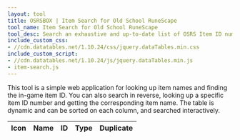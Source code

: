 ```yaml
---
layout: tool
title: OSRSBOX | Item Search for Old School RuneScape
tool_name: Item Search for Old School RuneScape
tool_desc: Search an exhaustive and up-to-date list of OSRS Item ID numbers and Item names
include_custom_css: 
- //cdn.datatables.net/1.10.24/css/jquery.dataTables.min.css
include_custom_script: 
- //cdn.datatables.net/1.10.24/js/jquery.dataTables.min.js
- item-search.js
---
```


<p>This tool is a simple web application for looking up item names and finding the in-game item ID. You can also search in reverse, looking up a specific item ID number and getting the corresponding item name. The table is dynamic and can be sorted on each column, and searched interactively.</p>

<table id="search-results" class="table table-striped">
  <thead>
    <tr>
      <th scope="col">Icon</th>
      <th scope="col">Name</th>
      <th scope="col">ID</th>
      <th scope="col">Type</th>
      <th scope="col">Duplicate</th>
    </tr>
  </thead>
</table>
